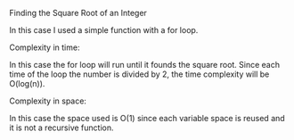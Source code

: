 Finding the Square Root of an Integer

In this case I used a simple function with a for loop.

Complexity in time:

In this case the for loop will run until it founds the square root. Since each time of the loop the number is divided by 2, the time complexity will be O(log(n)).

Complexity in space:

In this case the space used is O(1) since each variable space is reused and it is not a recursive function.
